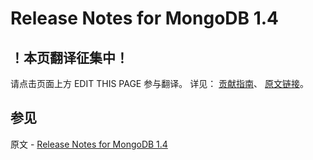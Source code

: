# Release Notes for MongoDB 1.4

## ！本页翻译征集中！

请点击页面上方 EDIT THIS PAGE 参与翻译。
详见：
[贡献指南]( https://github.com/JinMuInfo/MongoDB-Manual-zh/blob/master/CONTRIBUTING.md )、
[原文链接](  https://docs.mongodb.com/manual/release-notes/1.4/  )。

## 参见

原文 - [Release Notes for MongoDB 1.4]( https://docs.mongodb.com/manual/release-notes/1.4/ )

